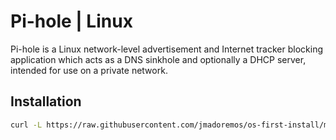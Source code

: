 # Pi-hole | Linux

Pi-hole is a Linux network-level advertisement and Internet tracker blocking application which acts as a DNS sinkhole and optionally a DHCP server, intended for use on a private network.

## Installation

```bash
curl -L https://raw.githubusercontent.com/jmadoremos/os-first-install/master/linux/shared/pi-hole/install.sh | bash
```
